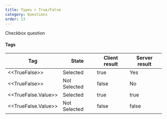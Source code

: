 ```yaml
---
title: Types > True/False
category: Questions
order: 13
---
```


Checkbox question

#### Tags

|Tag|State|Client result|Server result|
|---|---|---|---|
|&lt;&lt;TrueFalse&gt;&gt;|Selected|true|Yes|
|&lt;&lt;TrueFalse&gt;&gt;|Not Selected|false|No|
|&lt;&lt;TrueFalse.Value&gt;&gt;|Selected|true|true|
|&lt;&lt;TrueFalse.Value&gt;&gt;|Not Selected|false|false|